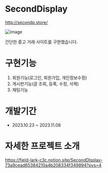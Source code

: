 # SecondDisplay

http://secondp.store/

![image](https://github.com/lutunger/SecondDisplay/assets/98693723/c1365490-c552-4b00-b3de-4fdc86a8919c)

간단한 중고 거래 사이트를 구현했습니다.

# 구현기능
1. 회원기능(로그인, 회원가입, 개인정보수정)
2. 게시판기능(글 조회, 등록, 수정, 삭제)
4. 채팅기능

# 개발기간
- 2023.10.23 ~ 2023.11.08

# 자세한 프로젝트 소개
https://field-lark-c3c.notion.site/SecondDIsplay-73a9cead65384210a4b208334f349894?pvs=4
